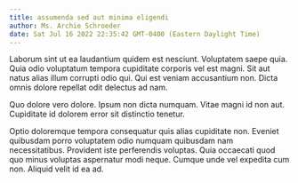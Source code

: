 ```yaml
---
title: assumenda sed aut minima eligendi
author: Ms. Archie Schroeder
date: Sat Jul 16 2022 22:35:42 GMT-0400 (Eastern Daylight Time)
---
```

Laborum sint ut ea laudantium quidem est nesciunt. Voluptatem saepe quia. Quia odio voluptatum tempora cupiditate corporis vel est magni. Sit aut natus alias illum corrupti odio qui. Qui est veniam accusantium non. Dicta omnis dolore repellat odit delectus ad nam.

 Quo dolore vero dolore. Ipsum non dicta numquam. Vitae magni id non aut. Cupiditate id dolorem error sit distinctio tenetur.

 Optio doloremque tempora consequatur quis alias cupiditate non. Eveniet quibusdam porro voluptatem odio numquam quibusdam nam necessitatibus. Provident iste perferendis voluptas. Quia occaecati quod quo minus voluptas aspernatur modi neque. Cumque unde vel expedita cum non. Aliquid velit id ea ad.